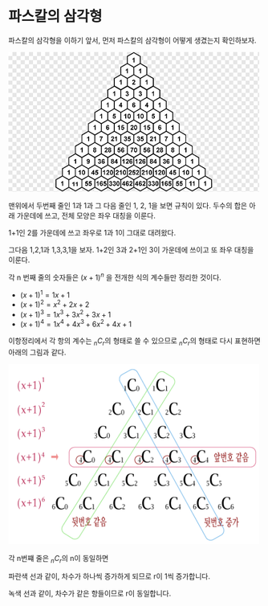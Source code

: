 # 파스칼의 삼각형

파스칼의 삼각형을 이하기 앞서, 먼저 파스칼의 삼각형이 어떻게 생겼는지 확인하보자.

<img src="img_1.png" width="500">

맨위에서 두번째 줄인 1과 1과 그 다음 줄인 1, 2, 1을 보면 규칙이 있다.
두수의 합은 아래 가운데에 쓰고, 전체 모양은 좌우 대칭을 이룬다.

1+1인 2를 가운데에 쓰고 좌우로 1과 1이 그대로 대려왔다.

그다음 1,2,1과 1,3,3,1을 보자.
1+2인 3과 2+1인 3이 가운데에 쓰이고 또 좌우 대칭을 이룬다.

각 n 번째 줄의 숫자들은 $(x+1)^n$ 을 전개한 식의 계수들만 정리한 것이다.

- $(x+1)^1 = 1x + 1$
- $(x+1)^2 = x^2 + 2x + 2$
- $(x+1)^3 = 1x^3 + 3x^2 + 3x + 1$
- $(x+1)^4 = 1x^4 + 4x^3 + 6x^2 + 4x + 1$

이항정리에서 각 항의 계수는 $_nC_r$의 형태로 쓸 수 있으므로 $_nC_r$의 형태로 다시 표현하면 아래의 그림과 같다.

<img src="img_2.png" width="500">

각 n번쨰 줄은 $_nC_r$의 n이 동일하면

파란색 선과 같이, 차수가 하나씩 증가하게 되므로 r이 1씩 증가합니다.

녹색 선과 같이, 차수가 같은 항들이므로 r이 동일합니다.
